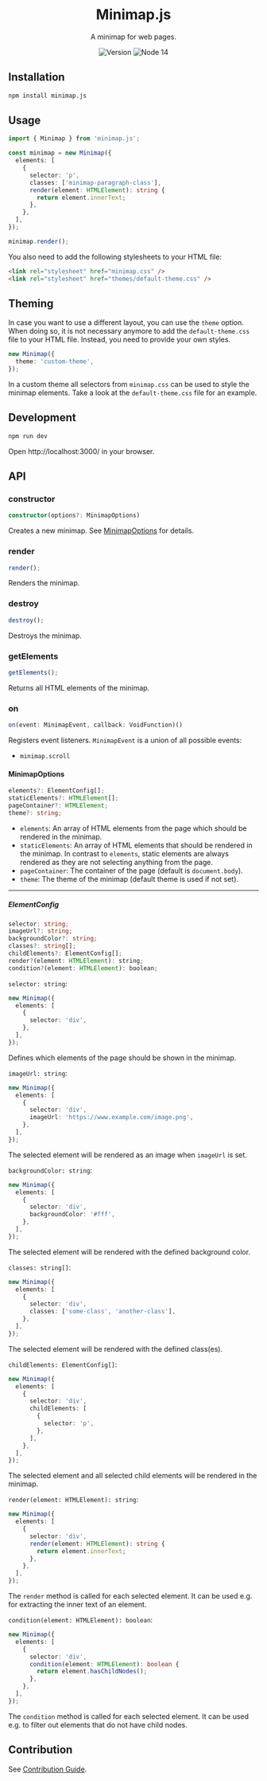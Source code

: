 <div style="text-align: center">
    <h1>Minimap.js</h1>
    <p>A minimap for web pages.</p>
    <p>
      <img alt="Version" src="https://img.shields.io/badge/version-1.0.0--beta.0-blue.svg" />
      <img src="https://img.shields.io/badge/node-14-blue.svg"  alt="Node 14"/>
    </p>
</div>

## Installation

```bash
npm install minimap.js
```

## Usage

```ts
import { Minimap } from 'minimap.js';

const minimap = new Minimap({
  elements: [
    {
      selector: 'p',
      classes: ['minimap-paragraph-class'],
      render(element: HTMLElement): string {
        return element.innerText;
      },
    },
  ],
});

minimap.render();
```

You also need to add the following stylesheets to your HTML file:

```html
<link rel="stylesheet" href="minimap.css" />
<link rel="stylesheet" href="themes/default-theme.css" />
```

## Theming

In case you want to use a different layout, you can use the `theme` option. When doing so, it is not necessary anymore to add the `default-theme.css` file to your HTML file. Instead, you need to provide your own styles.

```ts
new Minimap({
  theme: 'custom-theme',
});
```

In a custom theme all selectors from `minimap.css` can be used to style the minimap elements. Take a look at the `default-theme.css` file for an example.

## Development

```bash
npm run dev
```

Open http://localhost:3000/ in your browser.

## API

### constructor

```ts
constructor(options?: MinimapOptions)
```

Creates a new minimap. See [MinimapOptions](#MinimapOptions) for details.

### render

```ts
render();
```

Renders the minimap.

### destroy

```ts
destroy();
```

Destroys the minimap.

### getElements

```ts
getElements();
```

Returns all HTML elements of the minimap.

### on

```ts
on(event: MinimapEvent, callback: VoidFunction)()
```

Registers event listeners. `MinimapEvent` is a union of all possible events:

- `minimap.scroll`

#### MinimapOptions

```ts
elements?: ElementConfig[];
staticElements?: HTMLElement[];
pageContainer?: HTMLElement;
theme?: string;
```

- `elements`: An array of HTML elements from the page which should be rendered in the minimap.
- `staticElements`: An array of HTML elements that should be rendered in the minimap. In contrast to `elements`, static elements are always rendered as they are not selecting anything from the page.
- `pageContainer`: The container of the page (default is `document.body`).
- `theme`: The theme of the minimap (default theme is used if not set).

---

##### ElementConfig

```ts
selector: string;
imageUrl?: string;
backgroundColor?: string;
classes?: string[];
childElements?: ElementConfig[];
render?(element: HTMLElement): string;
condition?(element: HTMLElement): boolean;
```

`selector: string`:

```ts
new Minimap({
  elements: [
    {
      selector: 'div',
    },
  ],
});
```

Defines which elements of the page should be shown in the minimap.

`imageUrl: string`:

```ts
new Minimap({
  elements: [
    {
      selector: 'div',
      imageUrl: 'https://www.example.com/image.png',
    },
  ],
});
```

The selected element will be rendered as an image when `imageUrl` is set.

`backgroundColor: string`:

```ts
new Minimap({
  elements: [
    {
      selector: 'div',
      backgroundColor: '#fff',
    },
  ],
});
```

The selected element will be rendered with the defined background color.

`classes: string[]`:

```ts
new Minimap({
  elements: [
    {
      selector: 'div',
      classes: ['some-class', 'another-class'],
    },
  ],
});
```

The selected element will be rendered with the defined class(es).

`childElements: ElementConfig[]`:

```ts
new Minimap({
  elements: [
    {
      selector: 'div',
      childElements: [
        {
          selector: 'p',
        },
      ],
    },
  ],
});
```

The selected element and all selected child elements will be rendered in the minimap.

`render(element: HTMLElement): string`:

```ts
new Minimap({
  elements: [
    {
      selector: 'div',
      render(element: HTMLElement): string {
        return element.innerText;
      },
    },
  ],
});
```

The `render` method is called for each selected element. It can be used e.g. for extracting the inner text of an element.

`condition(element: HTMLElement): boolean`:

```ts
new Minimap({
  elements: [
    {
      selector: 'div',
      condition(element: HTMLElement): boolean {
        return element.hasChildNodes();
      },
    },
  ],
});
```

The `condition` method is called for each selected element. It can be used e.g. to filter out elements that do not have child nodes.

## Contribution

See [Contribution Guide](/CONTRIBUTING.md).
